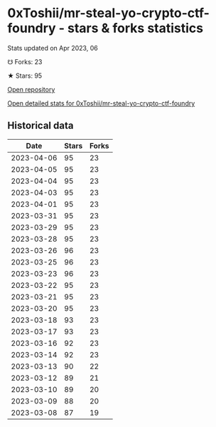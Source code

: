 # 0xToshii/mr-steal-yo-crypto-ctf-foundry - stars & forks statistics

Stats updated on Apr 2023, 06

☋ Forks: 23

★ Stars: 95

[Open repository](https://github.com/0xToshii/mr-steal-yo-crypto-ctf-foundry)

[Open detailed stats for 0xToshii/mr-steal-yo-crypto-ctf-foundry](https://reviewgithub.com/rep/0xToshii/mr-steal-yo-crypto-ctf-foundry)

## Historical data
| Date | Stars | Forks |
|------|-------|-------|
| 2023-04-06 | 95 | 23 | 
| 2023-04-05 | 95 | 23 | 
| 2023-04-04 | 95 | 23 | 
| 2023-04-03 | 95 | 23 | 
| 2023-04-01 | 95 | 23 | 
| 2023-03-31 | 95 | 23 | 
| 2023-03-29 | 95 | 23 | 
| 2023-03-28 | 95 | 23 | 
| 2023-03-26 | 96 | 23 | 
| 2023-03-25 | 96 | 23 | 
| 2023-03-23 | 96 | 23 | 
| 2023-03-22 | 95 | 23 | 
| 2023-03-21 | 95 | 23 | 
| 2023-03-20 | 95 | 23 | 
| 2023-03-18 | 93 | 23 | 
| 2023-03-17 | 93 | 23 | 
| 2023-03-16 | 92 | 23 | 
| 2023-03-14 | 92 | 23 | 
| 2023-03-13 | 90 | 22 | 
| 2023-03-12 | 89 | 21 | 
| 2023-03-10 | 89 | 20 | 
| 2023-03-09 | 88 | 20 | 
| 2023-03-08 | 87 | 19 | 

